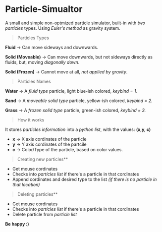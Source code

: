 # Particle-Simualtor

A small and simple non-optmized particle simulator, built-in with *two particles* types. Using *Euler's method* as gravity system.

>Particles Types

**Fluid** → Can move sideways and downwards.

**Solid (Moveable)** → Can move downwards, but not sideways directly as fluids, but, moving *diagonally down*.

**Solid (Frozen)** → Cannot move at all, *not applied by gravity*.

> Particles Names

**Water** → A *fluid type* particle, light blue-ish colored, *keybind = 1.*

**Sand** → A *moveable solid type* particle, yellow-ish colored, *keybind = 2.*

**Grass** → A *frozen solid type* particle, green-ish colored, *keybind = 3.*

> How it works

It stores *particles information* into a *python list*, with the values:
**(x,y, c)**
- **x** → X axis cordinates of the particle
- **y** → Y axis cordinates of the partcile
- **c** → Color/Type of the particle, based on color values.

> Creating new particles**

- Get mouse cordinates
- Checks into *particles list* if there's a particle in that cordinates
- Append cordinates and desired type to the list *(if there is no particle in that location)*

> Deleting particles**

- Get mouse cordinates
- Checks into *particles list* if there's a particle in that cordinates
- Delete particle from *particle list*

**Be happy :)**
